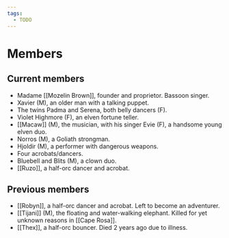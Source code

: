 ```yaml
---
tags:
  - TODO
---
```


# Members
## Current members
- Madame [[Mozelin Brown]], founder and proprietor. Bassoon singer.
- Xavier (M), an older man with a talking puppet.
- The twins Padma and Serena, both belly dancers (F).
- Violet Highmore (F), an elven fortune teller.
- [[Macaw]] (M), the musician, with his singer Evie (F), a handsome young elven duo.
- Norros (M), a Goliath strongman.
- Hjoldir (M), a performer with dangerous weapons.
- Four acrobats/dancers.
- Bluebell and Blits (M), a clown duo.
- [[Ruzo]], a half-orc dancer and acrobat.
## Previous members
- [[Robyn]], a half-orc dancer and acrobat. Left to become an adventurer.
- [[Tijani]] (M), the floating and water-walking elephant. Killed for yet unknown reasons in [[Cape Rosa]].
- [[Thex]], a half-orc bouncer. Died 2 years ago due to illness.
